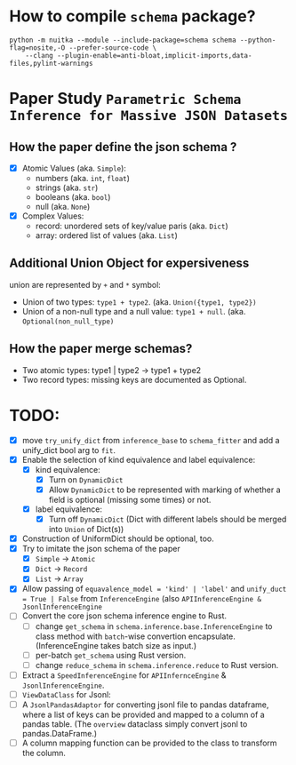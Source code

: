 # How to compile `schema` package?

```
python -m nuitka --module --include-package=schema schema --python-flag=nosite,-O --prefer-source-code \
    --clang --plugin-enable=anti-bloat,implicit-imports,data-files,pylint-warnings
```
# Paper Study `Parametric Schema Inference for Massive JSON Datasets`

## How the paper define the json schema ? 

- [X] Atomic Values (aka. `Simple`):
	- numbers (aka. `int`, `float`)
	- strings (aka. `str`)
	- booleans (aka. `bool`)
	- null (aka. `None`)
- [X] Complex Values:
	- record: unordered sets of key/value paris (aka. `Dict`)
	- array: ordered list of values (aka. `List`)

## Additional Union Object for expersiveness

union are represented by `+` and `*` symbol:
- Union of two types: `type1 + type2`. (aka. `Union({type1, type2})`
- Union of a non-null type and a null value: `type1 + null`. (aka. `Optional(non_null_type)`

## How the paper merge schemas? 

- Two atomic types: type1 | type2 -> type1 + type2
- Two record types: missing keys are documented as Optional. 


# TODO:

- [X] move `try_unify_dict` from `inference_base` to `schema_fitter` and add a unify_dict bool arg to `fit`. 
- [X] Enable the selection of kind equivalence and label equivalence:
	- [X] kind equivalence: 
		-  [X] Turn on `DynamicDict`
		-  [X] Allow `DynamicDict` to be represented with marking of whether a field is optional (missing some times) or not. 
	-  [X] label equivalence:
		-  [X] Turn off `DynamicDict` (Dict with different labels should be merged into `Union` of Dict(s))
- [X] Construction of UniformDict should be optional, too. 
- [X] Try to imitate the json schema of the paper
	- [X] `Simple` -> `Atomic`
	- [X] `Dict` -> `Record`
	- [X] `List` -> `Array`
- [X] Allow passing of `equavalence_model = 'kind' | 'label'` and `unify_duct = True | False` from `InferenceEngine` (also `APIInferenceEngine & JsonlInferenceEngine`
- [ ] Convert the core json schema inference engine to Rust. 
	- [ ] change `get_schema` in `schema.inference.base.InferenceEngine` to class method with `batch`-wise convertion encapsulate. (InferenceEngine takes batch size as input.) 
	- [ ] per-batch `get_schema` using Rust version. 
	- [ ] change `reduce_schema` in `schema.inference.reduce` to Rust version. 
- [ ] Extract a `SpeedInferenceEngine` for `APIInfernceEngine` & `JsonlInferenceEngine`. 
- [ ] `ViewDataClass` for Jsonl:
- [ ] A `JsonlPandasAdaptor` for converting jsonl file to pandas dataframe, where a list of keys can be provided and mapped to a column of a pandas table. (The `overview` dataclass simply convert jsonl to pandas.DataFrame.) 
- [ ] A column mapping function can be provided to the class to transform the column. 